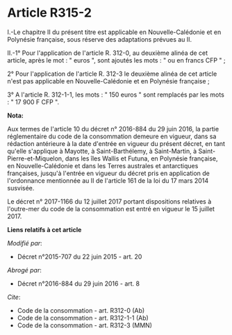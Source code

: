 # Article R315-2

I.-Le chapitre II du présent titre est applicable en Nouvelle-Calédonie et en Polynésie française, sous réserve des
adaptations prévues au II. 

II.-1° Pour l'application de l'article R. 312-0, au deuxième alinéa de cet article, après le mot : " euros ", sont ajoutés
les mots : " ou en francs CFP " ; 

2° Pour l'application de l'article R. 312-3 le deuxième alinéa de cet article n'est pas applicable en Nouvelle-Calédonie et
en Polynésie française ; 

3° A l'article R. 312-1-1, les mots : " 150 euros " sont remplacés par les mots : " 17 900 F CFP ".

**Nota:**

Aux termes de l'article 10 du décret n° 2016-884 du 29 juin 2016, la partie réglementaire du code de la consommation demeure
en vigueur, dans sa rédaction antérieure à la        date d'entrée en vigueur du présent  décret, en tant qu'elle s'applique
à Mayotte, à Saint-Barthélemy, à Saint-Martin, à Saint-Pierre-et-Miquelon, dans les îles Wallis et Futuna, en Polynésie
française, en Nouvelle-Calédonie et dans les Terres australes et antarctiques françaises, jusqu'à l'entrée en vigueur du
décret pris en application de l'ordonnance mentionnée au II de l'article 161 de la loi du 17 mars 2014 susvisée. 

Le décret n° 2017-1166 du 12 juillet 2017 portant dispositions relatives à l'outre-mer du code de la consommation est entré
en vigueur le 15 juillet 2017.

**Liens relatifs à cet article**

_Modifié par_:

  - Décret n°2015-707 du 22 juin 2015 - art. 20

_Abrogé par_:

  - Décret n°2016-884 du 29 juin 2016 - art. 8

_Cite_:

  - Code de la consommation - art. R312-0 (Ab)
  - Code de la consommation - art. R312-1-1 (Ab)
  - Code de la consommation - art. R312-3 (MMN)
